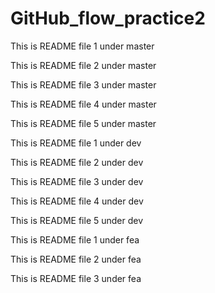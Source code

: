 # GitHub_flow_practice2

This is README file 1 under master

This is README file 2 under master

This is README file 3 under master

This is README file 4 under master

This is README file 5 under master

This is README file 1 under dev

This is README file 2 under dev

This is README file 3 under dev

This is README file 4 under dev

This is README file 5 under dev

This is README file 1 under fea

This is README file 2 under fea

This is README file 3 under fea
